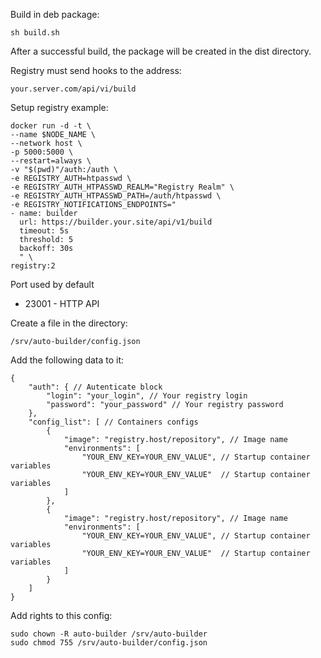 Build in deb package:
```
sh build.sh
```

After a successful build, the package will be created in the dist directory.

Registry must send hooks to the address:
```
your.server.com/api/vi/build
```

Setup registry example:
```
docker run -d -t \
--name $NODE_NAME \
--network host \
-p 5000:5000 \
--restart=always \
-v "$(pwd)"/auth:/auth \
-e REGISTRY_AUTH=htpasswd \
-e REGISTRY_AUTH_HTPASSWD_REALM="Registry Realm" \
-e REGISTRY_AUTH_HTPASSWD_PATH=/auth/htpasswd \
-e REGISTRY_NOTIFICATIONS_ENDPOINTS="
- name: builder
  url: https://builder.your.site/api/v1/build
  timeout: 5s
  threshold: 5
  backoff: 30s
  " \
registry:2

```

Port used by default
- 23001 - HTTP API

Create a file in the directory:
```
/srv/auto-builder/config.json
```

Add the following data to it:
```
{
	"auth": { // Autenticate block
		"login": "your_login", // Your registry login
		"password": "your_password" // Your registry password
	},
	"config_list": [ // Containers configs
		{
			"image": "registry.host/repository", // Image name
			"environments": [
				"YOUR_ENV_KEY=YOUR_ENV_VALUE", // Startup container variables
				"YOUR_ENV_KEY=YOUR_ENV_VALUE"  // Startup container variables
			]
		},
		{
			"image": "registry.host/repository", // Image name
			"environments": [
				"YOUR_ENV_KEY=YOUR_ENV_VALUE", // Startup container variables
				"YOUR_ENV_KEY=YOUR_ENV_VALUE"  // Startup container variables
			]
		}
	]
}
```

Add rights to this config:
```
sudo chown -R auto-builder /srv/auto-builder
sudo chmod 755 /srv/auto-builder/config.json
```
